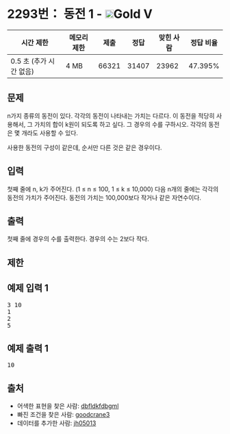# 2293번： 동전 1 - <img src="https://static.solved.ac/tier_small/11.svg" style="height:20px" />Gold V


| 시간 제한 | 메모리 제한 | 제출 | 정답 | 맞힌 사람 | 정답 비율 |
| --- | --- | --- | --- | --- | --- |
| 0.5 초 (추가 시간 없음) | 4 MB | 66321 | 31407 | 23962 | 47.395% |


## 문제


n가지 종류의 동전이 있다. 각각의 동전이 나타내는 가치는 다르다. 이 동전을 적당히 사용해서, 그 가치의 합이 k원이 되도록 하고 싶다. 그 경우의 수를 구하시오. 각각의 동전은 몇 개라도 사용할 수 있다.

사용한 동전의 구성이 같은데, 순서만 다른 것은 같은 경우이다.




## 입력


첫째 줄에 n, k가 주어진다. (1 ≤ n ≤ 100, 1 ≤ k ≤ 10,000) 다음 n개의 줄에는 각각의 동전의 가치가 주어진다. 동전의 가치는 100,000보다 작거나 같은 자연수이다.




## 출력


첫째 줄에 경우의 수를 출력한다. 경우의 수는 2보다 작다.



## 제한




## 예제 입력 1


<pre>3 10
1
2
5
</pre>


## 예제 출력 1


<pre>10
</pre>






## 출처


- 어색한 표현을 찾은 사람: [dbfldkfdbgml](/user/dbfldkfdbgml)
- 빠진 조건을 찾은 사람: [goodcrane3](/user/goodcrane3)
- 데이터를 추가한 사람: [jh05013](/user/jh05013)




